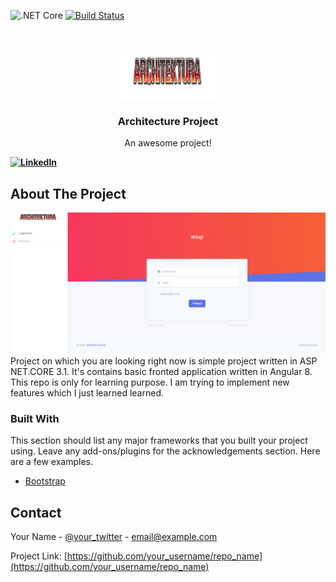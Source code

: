![.NET Core](https://github.com/NoEducation/ArchitectureProject/workflows/.NET%20Core/badge.svg?branch=master) [![Build Status](https://dev.azure.com/atrasik/ArchitectureProject/_apis/build/status/NoEducation.ArchitectureProject?branchName=master)](https://dev.azure.com/atrasik/ArchitectureProject/_build/latest?definitionId=1&branchName=master)



<!-- PROJECT LOGO -->
<br />
<p align="center">
  <a href="https://github.com/NoEducation">
    <img src="https://github.com/NoEducation/ArchitectureProject/blob/master/Readme%20picutres/Logo.PNG" alt="Logo" width="160" height="80">
  </a>

  <h3 align="center">Architecture Project</h3>

  <p align="center">
    An awesome project!
    <br />
  </p>
  
  <b align="center"> [![LinkedIn][linkedin-shield]][linkedin-url] </b>
</p>


## About The Project

![alt text](https://github.com/NoEducation/ArchitectureProject/blob/master/Readme%20picutres/LandingPage.PNG)
Project on which you are looking right now is simple project written in ASP NET.CORE 3.1. It's contains basic fronted application written in Angular 8. 
This repo is only for learning purpose. I am trying to implement new features which I just learned learned.


### Built With
This section should list any major frameworks that you built your project using. Leave any add-ons/plugins for the acknowledgements section. Here are a few examples.
* [Bootstrap](https://getbootstrap.com)


<!-- CONTACT -->
## Contact

Your Name - [@your_twitter](https://twitter.com/your_username) - email@example.com

Project Link: [https://github.com/your_username/repo_name](https://github.com/your_username/repo_name)


<!-- MARKDOWN LINKS & IMAGES -->
<!-- https://www.markdownguide.org/basic-syntax/#reference-style-links -->
[contributors-shield]: https://img.shields.io/github/contributors/othneildrew/Best-README-Template.svg?style=flat-square
[contributors-url]: https://github.com/othneildrew/Best-README-Template/graphs/contributors
[forks-shield]: https://img.shields.io/github/forks/othneildrew/Best-README-Template.svg?style=flat-square
[forks-url]: https://github.com/othneildrew/Best-README-Template/network/members
[stars-shield]: https://img.shields.io/github/stars/othneildrew/Best-README-Template.svg?style=flat-square
[stars-url]: https://github.com/othneildrew/Best-README-Template/stargazers
[issues-shield]: https://img.shields.io/github/issues/othneildrew/Best-README-Template.svg?style=flat-square
[issues-url]: https://github.com/othneildrew/Best-README-Template/issues
[license-shield]: https://img.shields.io/github/license/othneildrew/Best-README-Template.svg?style=flat-square
[license-url]: https://github.com/othneildrew/Best-README-Template/blob/master/LICENSE.txt
[linkedin-shield]: https://img.shields.io/badge/-LinkedIn-black.svg?style=flat-square&logo=linkedin&colorB=555
[linkedin-url]: https://linkedin.com/in/othneildrew
[product-screenshot]: images/screenshot.png

